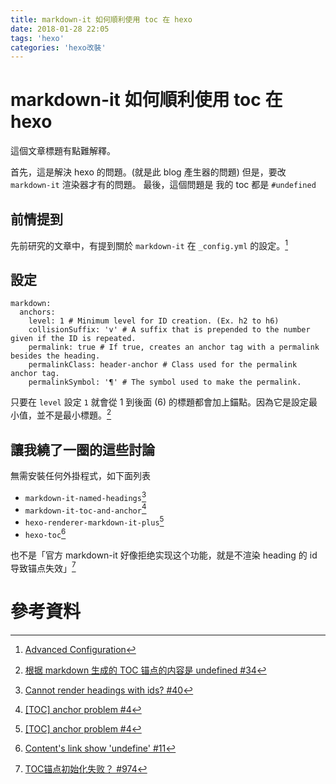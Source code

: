 ```yaml
---
title: markdown-it 如何順利使用 toc 在 hexo
date: 2018-01-28 22:05
tags: 'hexo'
categories: 'hexo改裝'
---
```

# markdown-it 如何順利使用 toc 在 hexo

這個文章標題有點難解釋。

首先，這是解決 hexo 的問題。(就是此 blog 產生器的問題)
但是，要改 `markdown-it` 渲染器才有的問題。
最後，這個問題是 我的 toc 都是 `#undefined`

## 前情提到

先前研究的文章中，有提到關於 `markdown-it` 在 `_config.yml` 的設定。[^config]

## 設定

```yaml=
markdown:
  anchors:
    level: 1 # Minimum level for ID creation. (Ex. h2 to h6)
    collisionSuffix: 'v' # A suffix that is prepended to the number given if the ID is repeated.
    permalink: true # If true, creates an anchor tag with a permalink besides the heading.
    permalinkClass: header-anchor # Class used for the permalink anchor tag.
    permalinkSymbol: '¶' # The symbol used to make the permalink.
```

只要在 `level` 設定 `1` 就會從 1 到後面 (6) 的標題都會加上錨點。因為它是設定最小值，並不是最小標題。[^#34]

## 讓我繞了一圈的這些討論

無需安裝任何外掛程式，如下面列表
- `markdown-it-named-headings`[^#40]
- `markdown-it-toc-and-anchor`[^#4]
- `hexo-renderer-markdown-it-plus`[^#4]
- `hexo-toc`[^#11]

也不是「官方 markdown-it 好像拒绝实现这个功能，就是不渲染 heading 的 id 导致锚点失效」[^#974]



# 參考資料

[^config]: [Advanced Configuration](https://github.com/hexojs/hexo-renderer-markdown-it/wiki/Advanced-Configuration#automatic-headline-ids)
[^#34]: [根据 markdown 生成的 TOC 锚点的内容是 undefined #34](https://github.com/Haojen/hexo-theme-Anisina/issues/34)
[^#40]: [Cannot render headings with ids? #40](https://github.com/hexojs/hexo-renderer-markdown-it/issues/40)
[^#974]: [TOC锚点初始化失败？ #974](https://github.com/iissnan/hexo-theme-next/issues/974)
[^#4]: [[TOC] anchor problem #4](https://github.com/CHENXCHEN/hexo-renderer-markdown-it-plus/issues/4)
[^#11]: [Content's link show 'undefine' #11](https://github.com/YenYuHsuan/hexo-theme-beantech/issues/11)
